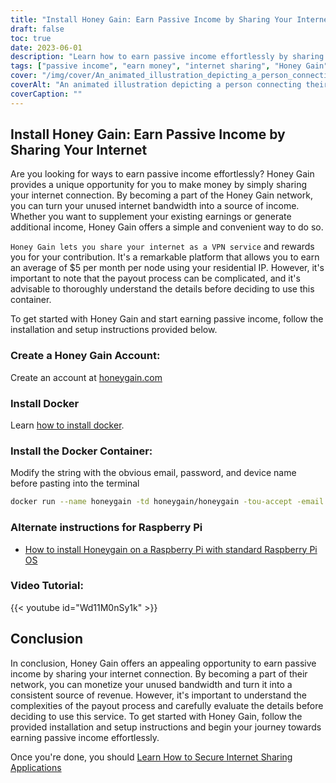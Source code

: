 ```yaml
---
title: "Install Honey Gain: Earn Passive Income by Sharing Your Internet"
draft: false
toc: true
date: 2023-06-01
description: "Learn how to earn passive income effortlessly by sharing your internet connection through Honey Gain, a platform that rewards you for your contribution."
tags: ["passive income", "earn money", "internet sharing", "Honey Gain", "VPN service", "residential IP", "payout process", "income generation", "supplement earnings", "unleashed potential", "network contribution", "digital economy", "monetize internet", "extra income", "home internet", "earn rewards", "easy money", "Internet usage", "unused bandwidth", "income stream", "side hustle", "financial independence", "work from home", "online earning", "money-making opportunity", "passive earnings", "digital sharing", "peer-to-peer network", "technology-based income", "monetization strategy"]
cover: "/img/cover/An_animated_illustration_depicting_a_person_connecting_their_internet.png"
coverAlt: "An animated illustration depicting a person connecting their internet router to a stack of money, symbolizing earning money through internet sharing with Honey Gain."
coverCaption: ""
---
```


## Install Honey Gain: Earn Passive Income by Sharing Your Internet

Are you looking for ways to earn passive income effortlessly? Honey Gain provides a unique opportunity for you to make money by simply sharing your internet connection. By becoming a part of the Honey Gain network, you can turn your unused internet bandwidth into a source of income. Whether you want to supplement your existing earnings or generate additional income, Honey Gain offers a simple and convenient way to do so.

`Honey Gain lets you share your internet as a VPN service` and rewards you for your contribution. It's a remarkable platform that allows you to earn an average of $5 per month per node using your residential IP. However, it's important to note that the payout process can be complicated, and it's advisable to thoroughly understand the details before deciding to use this container.

To get started with Honey Gain and start earning passive income, follow the installation and setup instructions provided below.

### Create a Honey Gain Account:
Create an account at [honeygain.com](https://r.honeygain.me/HONEY9149D)

### Install Docker

Learn [how to install docker](https://simeononsecurity.ch/other/creating-profitable-low-powered-crypto-miners/#installing-docker).

### Install the Docker Container:
Modify the string with the obvious email, password, and device name before pasting into the terminal
```bash
docker run --name honeygain -td honeygain/honeygain -tou-accept -email ACCOUNT_EMAIL -pass ACCOUNT_PASSWORD -device DEVICE_NAME
```
### Alternate instructions for Raspberry Pi
- [How to install Honeygain on a Raspberry Pi with standard Raspberry Pi OS](https://www.reddit.com/r/Honeygain/comments/tj8vfa/how_to_install_honeygain_on_a_raspberry_pi_with/)

### Video Tutorial:

{{< youtube id="Wd11M0nSy1k" >}}


## Conclusion 

In conclusion, Honey Gain offers an appealing opportunity to earn passive income by sharing your internet connection. By becoming a part of their network, you can monetize your unused bandwidth and turn it into a consistent source of revenue. However, it's important to understand the complexities of the payout process and carefully evaluate the details before deciding to use this service. To get started with Honey Gain, follow the provided installation and setup instructions and begin your journey towards earning passive income effortlessly.

Once you're done, you should [Learn How to Secure Internet Sharing Applications](https://simeononsecurity.ch/other/how-to-secure-internet-sharing-applications/)

